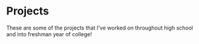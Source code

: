 # Projects

These are some of the projects that I've worked on throughout high school and into freshman year of college!
